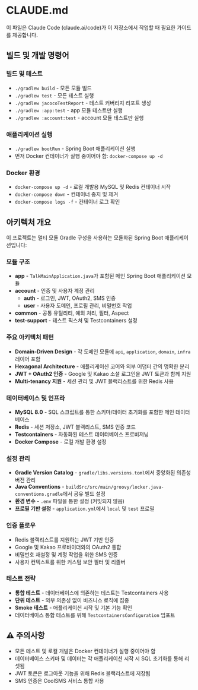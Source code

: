 # CLAUDE.md

이 파일은 Claude Code (claude.ai/code)가 이 저장소에서 작업할 때 필요한 가이드를 제공합니다.

## 빌드 및 개발 명령어

### 빌드 및 테스트
- `./gradlew build` - 모든 모듈 빌드
- `./gradlew test` - 모든 테스트 실행
- `./gradlew jacocoTestReport` - 테스트 커버리지 리포트 생성
- `./gradlew :app:test` - app 모듈 테스트만 실행
- `./gradlew :account:test` - account 모듈 테스트만 실행

### 애플리케이션 실행
- `./gradlew bootRun` - Spring Boot 애플리케이션 실행
- 먼저 Docker 컨테이너가 실행 중이어야 함: `docker-compose up -d`

### Docker 환경
- `docker-compose up -d` - 로컬 개발용 MySQL 및 Redis 컨테이너 시작
- `docker-compose down` - 컨테이너 중지 및 제거
- `docker-compose logs -f` - 컨테이너 로그 확인

## 아키텍처 개요

이 프로젝트는 멀티 모듈 Gradle 구성을 사용하는 모듈화된 Spring Boot 애플리케이션입니다:

### 모듈 구조
- **app** - `TalkMainApplication.java`가 포함된 메인 Spring Boot 애플리케이션 모듈
- **account** - 인증 및 사용자 계정 관리
  - **auth** - 로그인, JWT, OAuth2, SMS 인증
  - **user** - 사용자 도메인, 프로필 관리, 비밀번호 작업
- **common** - 공통 유틸리티, 예외 처리, 필터, Aspect
- **test-support** - 테스트 픽스쳐 및 Testcontainers 설정

### 주요 아키텍처 패턴
- **Domain-Driven Design** - 각 도메인 모듈에 `api`, `application`, `domain`, `infra` 레이어 포함
- **Hexagonal Architecture** - 애플리케이션 코어와 외부 어댑터 간의 명확한 분리
- **JWT + OAuth2 인증** - Google 및 Kakao 소셜 로그인을 JWT 토큰과 함께 지원
- **Multi-tenancy 지원** - 세션 관리 및 JWT 블랙리스트를 위한 Redis 사용

### 데이터베이스 및 인프라
- **MySQL 8.0** - SQL 스크립트를 통한 스키마/데이터 초기화를 포함한 메인 데이터베이스
- **Redis** - 세션 저장소, JWT 블랙리스트, SMS 인증 코드
- **Testcontainers** - 자동화된 테스트 데이터베이스 프로비저닝
- **Docker Compose** - 로컬 개발 환경 설정

### 설정 관리
- **Gradle Version Catalog** - `gradle/libs.versions.toml`에서 중앙화된 의존성 버전 관리
- **Java Conventions** - `buildSrc/src/main/groovy/locker.java-conventions.gradle`에서 공유 빌드 설정
- **환경 변수** - `.env` 파일을 통한 설정 (커밋되지 않음)
- **프로필 기반 설정** - `application.yml`에서 `local` 및 `test` 프로필

### 인증 플로우
- Redis 블랙리스트를 지원하는 JWT 기반 인증
- Google 및 Kakao 프로바이더와의 OAuth2 통합
- 비밀번호 재설정 및 계정 작업을 위한 SMS 인증
- 사용자 컨텍스트를 위한 커스텀 보안 필터 및 리졸버

### 테스트 전략
- **통합 테스트** - 데이터베이스에 의존하는 테스트는 Testcontainers 사용
- **단위 테스트** - 외부 의존성 없이 비즈니스 로직에 집중
- **Smoke 테스트** - 애플리케이션 시작 및 기본 기능 확인
- 데이터베이스 통합 테스트를 위해 `TestcontainersConfiguration` 임포트

## ⚠️ 주의사항
- 모든 테스트 및 로컬 개발은 Docker 컨테이너가 실행 중이어야 함
- 데이터베이스 스키마 및 데이터는 각 애플리케이션 시작 시 SQL 초기화를 통해 리셋됨
- JWT 토큰은 로그아웃 기능을 위해 Redis 블랙리스트에 저장됨
- SMS 인증은 CoolSMS 서비스 통합 사용